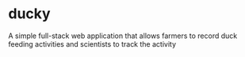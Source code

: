 # ducky
A simple full-stack web application that allows farmers to record duck feeding activities and scientists to track the activity

